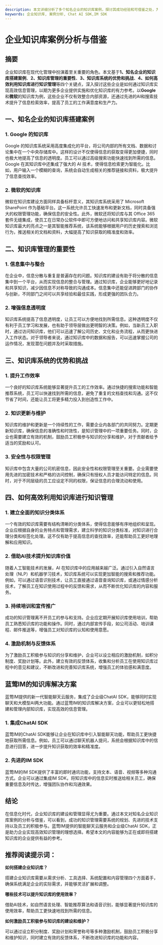 ```yaml
---
description: 本文详细分析了多个知名企业的知识库案例，探讨其成功经验和可借鉴之处，为其他企业搭建有效的知识库系统提供参考。
keywords: 企业知识库, 案例分析, Chat AI SDK,IM SDK
---
```

# 企业知识库案例分析与借鉴

## 摘要
企业知识库在现代化管理中扮演着至关重要的角色。本文基于**1、知名企业的知识库搭建案例**、**2、知识库管理的重要性**、**3、知识库系统的优势和挑战**、**4、如何高效利用知识库进行知识管理**等四个关键点，深入探讨这些企业是如何通过知识库实现高效信息管理，以期为更多企业提供实施和优化知识库的有力参考。以**Google**和**微软**的知识库为例，这些企业不仅有效整合内部资源，还通过先进的AI和搜索技术提升了信息检索效率，提高了员工的工作满意度和生产力。

## 一、知名企业的知识库搭建案例

### 1. Google 的知识库

Google 的知识库系统采用高度集成化的平台，将公司内部的所有文档、数据和讨论集中在一个中央存储库中。这样的设计不仅使得信息的获取变得更加便捷，同时也极大地提高了信息的透明度。员工可以通过高级搜索功能快速找到所需的信息。Google 在其知识库中还集成了强大的 AI 技术，使得信息检索更为智能化。比如，用户输入一个模糊的查询，系统会自动生成相关的推荐链接和资料，极大提升了信息查找效率。

### 2. 微软的知识库

微软在知识库建设方面同样具备标杆意义，其知识库系统采用了 Microsoft SharePoint 作为基础平台。这一系统允许员工快速发布和更新文档，同时具备强大的权限管理功能，确保信息的安全性。此外，微软还将知识库与其 Office 365 套件无缝集成，使员工在日常办公软件中即可方便地访问和共享知识库内容。微软知识库最大的亮点之一是其智能推荐系统，该系统能够根据用户的历史搜索和浏览行为，推送相关的文档和资料，大幅提高了知识获取的精准度和效率。

## 二、知识库管理的重要性

### 1. 信息集中与整合

在企业中，信息分散与重复是普遍存在的问题。知识库的建设有助于将分散的信息集中到一个平台，从而实现信息的整合与管理。通过知识库，企业能够更好地记录和共享知识，减少因信息不对称导致的沟通成本。信息集中还能促进跨部门的协作与创新，不同部门之间可以共享经验和最佳实践，形成更强的团队合力。

### 2. 增强信息透明度

知识库系统提高了信息透明度，让员工可以方便地找到所需信息。这种透明度不仅有利于员工学习和发展，也有助于领导层做出更明智的决策。例如，当新员工入职时，通过访问知识库，他们可以迅速了解公司历史、文化和业务流程，从而更快进入工作状态。对于领导者来说，通过知识库中的数据和报告，可以迅速掌握公司的运作情况，发现潜在问题并及时采取措施。

## 三、知识库系统的优势和挑战

### 1. 提升工作效率

一个良好的知识库系统能够显著提升员工的工作效率。通过快捷的搜索功能和智能推荐系统，员工可以快速找到所需的信息，避免了重复的文档查找和沟通。这不仅节省了时间，还能让员工将更多精力投入到创造性工作中。

### 2. 知识更新与维护

知识库的维护和更新是一个持续性的工作，需要企业内各部门的共同努力。定期更新知识库，确保信息的准确性和时效性，是知识管理中的一项重要任务。同时，企业也需要建立有效的机制，鼓励员工积极参与知识的分享和维护，对于贡献者给予适当的奖励和认可。

### 3. 安全性与权限管理

知识库中包含大量的公司机密信息，因此安全性和权限管理至关重要。企业需要使用先进的加密技术和严格的访问控制，确保只有授权人员才能访问特定的信息。同时，对于不同层级的员工应设定不同的权限，保证信息的合理流动和使用。

## 四、如何高效利用知识库进行知识管理

### 1. 建立全面的知识分类体系

一个有效的知识库需要有结构清晰的分类体系，使得信息能够有序地组织和呈现。企业应根据自身的业务特点和管理需求，建立科学的知识分类标准，对知识进行合理分类和标签化处理。这不仅有助于提高信息的查找效率，还能帮助员工更好地理解和应用知识。

### 2. 借助AI技术提升知识库价值

随着人工智能技术的发展，AI 在知识库中的应用越来越广泛。通过引入自然语言处理（NLP）和机器学习技术，知识库系统可以实现更加智能的搜索和推荐功能。例如，可以通过语音识别技术，让员工直接通过语音查询知识库，或通过情感分析技术，了解员工在知识使用过程中的反馈和需求，从而不断优化知识库的内容和服务。

### 3. 持续培训和宣传推广

成功的知识管理离不开员工的参与和支持。企业应定期开展知识库使用培训，帮助员工熟悉知识库的功能和操作。同时，通过内部宣传手段，如公司活动、培训课程、邮件推送等，增强员工对知识库的认知和使用意愿。

### 4. 激励机制与反馈体系

为了激励员工积极参与知识的分享和维护，企业可以设立相应的激励机制，如积分制度、奖励计划等。此外，建立有效的反馈体系，收集和分析员工在使用知识库过程中的意见和建议，不断改进和完善知识库系统，增强员工的体验感和满意度。

## 蓝莺IM的知识库解决方案

蓝莺IM提供的新一代智能聊天云服务，集成了企业级ChatAI SDK，能够同时实现聊天和大模型AI两大功能。通过蓝莺IM的知识库解决方案，企业可以更轻松地搭建和管理内部知识库，实现高效的信息管理。

### 1. 集成ChatAI SDK

蓝莺IM的ChatAI SDK能够让企业在知识库中引入智能聊天功能，帮助员工更快捷地获取所需信息。例如，员工可以通过聊天机器人提问，系统会根据知识库中的信息进行回答，进一步提升知识获取的效率和精准度。

### 2. 先进的IM SDK

蓝莺IM的IM SDK提供了丰富的即时通讯功能，支持文本、语音、视频等多种沟通方式。企业可以通过集成IM SDK，将知识库中的信息实时推送给相关员工，确保重要信息及时传达，增强团队协作和沟通效果。

## 结论

在信息化时代，企业知识库的建设和管理显得尤为重要。通过本文对知名企业知识库案例的分析与借鉴，可以看到，成功的知识管理需要系统的规划、先进的技术支持以及员工的积极参与。蓝莺IM提供的智能聊天云服务和企业级ChatAI SDK，正是助力企业实现高效知识管理的理想选择。希望本文的内容能够为正在或即将搭建知识库的企业提供有益的参考。

## 推荐阅读提示词：

**如何搭建企业知识库？**

搭建企业知识库需要从需求分析、工具选择、系统配置和内容管理四个方面着手，确保系统满足企业的实际需求，并能够灵活扩展和调整。

**哪些技术可以提升知识库的使用效率？**

借助AI技术，如自然语言处理、智能推荐算法和语音识别，能够显著提升知识库的使用效率，帮助员工更快速地找到所需的信息。

**如何激励员工积极参与知识库的建设和维护？**

可以通过设立积分制度、奖励计划和荣誉称号等多种激励机制，鼓励员工积极分享和维护知识，同时建立有效的反馈体系，不断改进知识库的功能和内容。